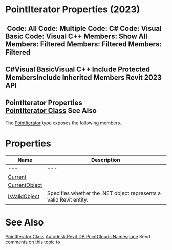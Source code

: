 # PointIterator Properties (2023)

﻿
 Code: All Code: Multiple Code: C# Code: Visual Basic Code: Visual C++  Members: Show All Members: Filtered Members: Filtered Members: Filtered   
---  
C#Visual BasicVisual C++
Include Protected MembersInclude Inherited Members
Revit 2023 API  
---  
PointIterator Properties  
[PointIterator Class](0fba9730-8bb6-5f89-be4b-6132121b3058.md "PointIterator Class") See Also  
---  
The [PointIterator](0fba9730-8bb6-5f89-be4b-6132121b3058.md "PointIterator Class") type exposes the following members.
# Properties
| Name | Description |
| --- | --- |
| --- | --- | --- |
| [Current](9fd2626f-2cb8-15bb-b2dc-779822179d12.md "Current Property") |
| [CurrentObject](c0817b98-d5a3-2c5f-2016-befce6f7906e.md "CurrentObject Property") |
| [IsValidObject](dd802021-c167-2c0c-264e-0f2b9e74467d.md "IsValidObject Property") | Specifies whether the .NET object represents a valid Revit entity. |

# See Also
[PointIterator Class](0fba9730-8bb6-5f89-be4b-6132121b3058.md "PointIterator Class")
[Autodesk.Revit.DB.PointClouds Namespace](5974062a-47d4-c7bb-16f2-d5dd193bd170.md "Autodesk.Revit.DB.PointClouds Namespace")
Send comments on this topic to 